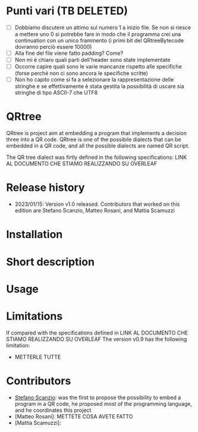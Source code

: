 # Punti vari (TB DELETED)
- [ ] Dobbiamo discutere un attimo sul numero 1 a inizio file. Se non si riesce a mettere uno 0 si potrebbe fare in modo che il programma crei una continuation con un unico frammento (i primi bit del QRtreeBytecode dovranno perciò essere 10000)
- [ ] Alla fine del file viene fatto padding? Come?
- [ ] Non mi è chiaro quali parti dell'header sono state implementate
- [ ] Occorre capire quali sono le varie mancanze rispetto alle specifiche (forse perché non ci sono ancora le specifiche scritte)
- [ ] Non ho capito come si fa a selezionare la rappresentazione delle stringhe e se effettivamente è stata gestita la possibilità di uscare sia stringhe di tipo ASCII-7 che UTF8 

# QRtree
QRtree is project aim at embedding a program that implements a decision three into a QR code. QRtree is one of the possibile dialects that can be embedded in a QR code, and all the possible dialects are named QR script.

The QR tree dialect was firtly defined in the following specifications: LINK AL DOCUMENTO CHE STIAMO REALIZZANDO SU OVERLEAF

# Release history
- 2023/01/15: Version v1.0 released. Contributors that worked on this edition are Stefano Scanzio, Matteo Rosani, and Mattia Scamuzzi

# Installation

# Short description

# Usage


# Limitations
If compared with the specifications defined in LINK AL DOCUMENTO CHE STIAMO REALIZZANDO SU OVERLEAF
The version v0.9 has the following limitation:
- METTERLE TUTTE


# Contributors
- [Stefano Scanzio](https://www.skenz.it/ss): was the first to propose the possibility to embed a program in a QR code, he proposed most of the programming language, and he coordinates this project
- [Matteo Rosani]: METTETE COSA AVETE FATTO
- [Mattia Scamuzzi]:
